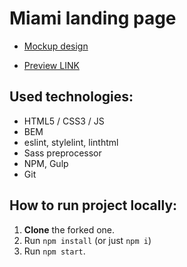 # Miami landing page
- [Mockup design](https://www.figma.com/file/nHz8bflIwJaWP3P99vKTH5/miami_home_new?node-id=0%3A2)

- [Preview LINK](https://coroboX.github.io/layout_miami/)

## Used technologies:

- HTML5 / CSS3 / JS
- BEM
- eslint, stylelint, linthtml
- Sass preprocessor
- NPM, Gulp
- Git


## How to run project locally:
1. **Clone** the forked one.
2. Run `npm install` (or just `npm i`)
3. Run `npm start`.


